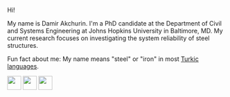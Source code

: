 Hi!

My name is Damir Akchurin. I'm a PhD candidate at the Department of Civil and Systems Engineering at Johns Hopkins University in Baltimore, MD. My current research focuses on investigating the system reliability of steel structures.

Fun fact about me: My name means "steel" or "iron" in most [Turkic languages](https://en.wikipedia.org/wiki/Turkic_languages).

<div align = "left">
  <img src="https://cdn.jsdelivr.net/gh/devicons/devicon/icons/julia/julia-original.svg" width = 32/>
  <img src="https://cdn.jsdelivr.net/gh/devicons/devicon/icons/matlab/matlab-original.svg" width = 32/>
  <img src="https://cdn.jsdelivr.net/gh/devicons/devicon/icons/python/python-original.svg" width = 32/>
</div>
